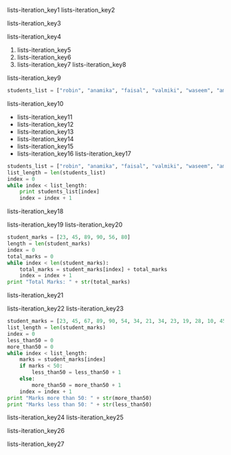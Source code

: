 lists-iteration_key1
lists-iteration_key2


lists-iteration_key3


lists-iteration_key4


1. lists-iteration_key5
2. lists-iteration_key6
3. lists-iteration_key7
lists-iteration_key8


lists-iteration_key9


```python
students_list = ["robin", "anamika", "faisal", "valmiki", "waseem", "amara"]
```
lists-iteration_key10


* lists-iteration_key11
* lists-iteration_key12
* lists-iteration_key13
* lists-iteration_key14
* lists-iteration_key15
* lists-iteration_key16
lists-iteration_key17


```python
students_list = ["robin", "anamika", "faisal", "valmiki", "waseem", "amara"]
list_length = len(students_list)
index = 0
while index < list_length:
    print students_list[index]
    index = index + 1
```
lists-iteration_key18


lists-iteration_key19
lists-iteration_key20


```python
student_marks = [23, 45, 89, 90, 56, 80] 
length = len(student_marks)
index = 0
total_marks = 0
while index < len(student_marks):
    total_marks = student_marks[index] + total_marks
    index = index + 1
print "Total Marks: " + str(total_marks)
```
lists-iteration_key21


lists-iteration_key22
lists-iteration_key23


```python
student_marks = [23, 45, 67, 89, 90, 54, 34, 21, 34, 23, 19, 28, 10, 45, 86, 87, 9]
list_length = len(student_marks)
index = 0
less_than50 = 0
more_than50 = 0
while index < list_length:
    marks = student_marks[index]
    if marks < 50:
        less_than50 = less_than50 + 1
    else:
        more_than50 = more_than50 + 1
    index = index + 1
print "Marks more than 50: " + str(more_than50)
print "Marks less than 50: " + str(less_than50)
```
lists-iteration_key24
lists-iteration_key25


lists-iteration_key26


lists-iteration_key27
